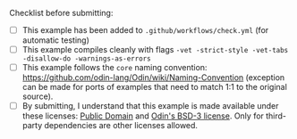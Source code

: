 <!-- use [x] to mark the item as done -->

Checklist before submitting:
- [ ] This example has been added to `.github/workflows/check.yml` (for automatic testing)
- [ ] This example compiles cleanly with flags `-vet -strict-style -vet-tabs -disallow-do -warnings-as-errors`
- [ ] This example follows the `core` naming convention: https://github.com/odin-lang/Odin/wiki/Naming-Convention (exception can be made for ports of examples that need to match 1:1 to the original source).
- [ ] By submitting, I understand that this example is made available under these licenses: [Public Domain](https://unlicense.org) and [Odin's BSD-3 license](https://github.com/odin-lang/Odin/blob/master/LICENSE). Only for third-party dependencies are other licenses allowed.
